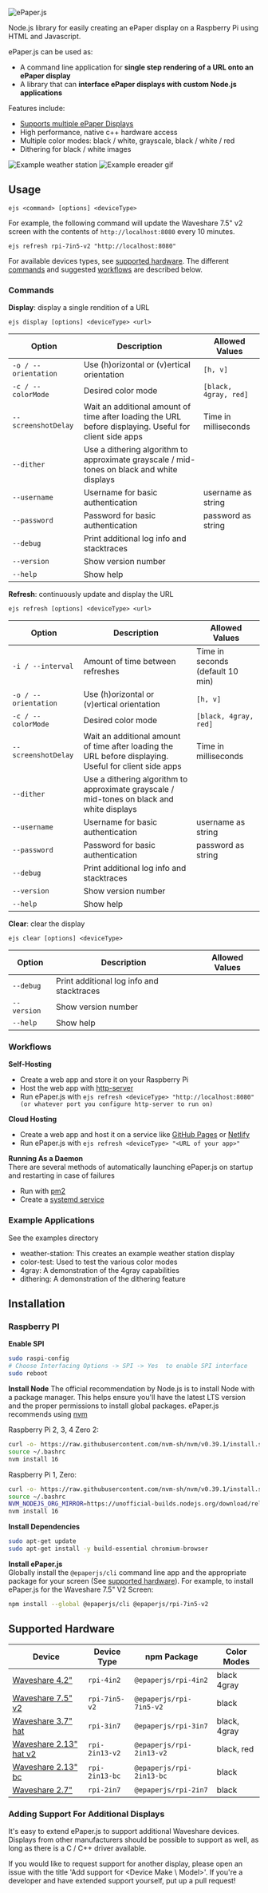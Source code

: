 ![ePaper.js](images/logo.svg)

Node.js library for easily creating an ePaper display on a Raspberry Pi using HTML and Javascript.

ePaper.js can be used as:

-   A command line application for **single step rendering of a URL onto an ePaper display**
-   A library that can **interface ePaper displays with custom Node.js applications**

Features include:

-   [Supports multiple ePaper Displays](#supported-hardware)
-   High performance, native c++ hardware access
-   Multiple color modes: black / white, grayscale, black / white / red
-   Dithering for black / white images

![Example weather station](images/weather.jpg)
![Example ereader gif](images/ereader.gif)

## Usage

```
ejs <command> [options] <deviceType>
```

For example, the following command will update the Waveshare 7.5" v2 screen with the contents of `http://localhost:8080` every 10 minutes.

```
ejs refresh rpi-7in5-v2 "http://localhost:8080"
```

For available devices types, see [supported hardware](#supported-hardware). The different [commands](#commands) and suggested [workflows](#workflows) are described below.

### Commands

**Display**: display a single rendition of a URL

```
ejs display [options] <deviceType> <url>
```

| Option               | Description                                                                                            | Allowed Values        |
| -------------------- | ------------------------------------------------------------------------------------------------------ | --------------------- |
| `-o / --orientation` | Use (h)orizontal or (v)ertical orientation                                                             | `[h, v]`              |
| `-c / --colorMode`   | Desired color mode                                                                                     | `[black, 4gray, red]` |
| `--screenshotDelay`  | Wait an additional amount of time after loading the URL before displaying. Useful for client side apps | Time in milliseconds  |
| `--dither`           | Use a dithering algorithm to approximate grayscale / mid-tones on black and white displays             |                       |
| `--username`         | Username for basic authentication                                                                      | username as string    |
| `--password`         | Password for basic authentication                                                                      | password as string    |
| `--debug`            | Print additional log info and stacktraces                                                              |                       |
| `--version`          | Show version number                                                                                    |                       |
| `--help`             | Show help                                                                                              |                       |

**Refresh**: continuously update and display the URL

```
ejs refresh [options] <deviceType> <url>
```

| Option               | Description                                                                                            | Allowed Values                   |
| -------------------- | ------------------------------------------------------------------------------------------------------ | -------------------------------- |
| `-i / --interval`    | Amount of time between refreshes                                                                       | Time in seconds (default 10 min) |
| `-o / --orientation` | Use (h)orizontal or (v)ertical orientation                                                             | `[h, v]`                         |
| `-c / --colorMode`   | Desired color mode                                                                                     | `[black, 4gray, red]`            |
| `--screenshotDelay`  | Wait an additional amount of time after loading the URL before displaying. Useful for client side apps | Time in milliseconds             |
| `--dither`           | Use a dithering algorithm to approximate grayscale / mid-tones on black and white displays             |                                  |
| `--username`         | Username for basic authentication                                                                      | username as string               |
| `--password`         | Password for basic authentication                                                                      | password as string               |
| `--debug`            | Print additional log info and stacktraces                                                              |                                  |
| `--version`          | Show version number                                                                                    |                                  |
| `--help`             | Show help                                                                                              |                                  |

**Clear**: clear the display

```
ejs clear [options] <deviceType>
```

| Option      | Description                               | Allowed Values |
| ----------- | ----------------------------------------- | -------------- |
| `--debug`   | Print additional log info and stacktraces |                |
| `--version` | Show version number                       |                |
| `--help`    | Show help                                 |                |

### Workflows

**Self-Hosting**

-   Create a web app and store it on your Raspberry Pi
-   Host the web app with [http-server](https://www.npmjs.com/package/http-server)
-   Run ePaper.js with `ejs refresh <deviceType> "http://localhost:8080" (or whatever port you configure http-server to run on)`

**Cloud Hosting**

-   Create a web app and host it on a service like [GitHub Pages](https://pages.github.com/) or [Netlify](https://www.netlify.com/)
-   Run ePaper.js with `ejs refresh <deviceType> "<URL of your app>"`

**Running As a Daemon** \
There are several methods of automatically launching ePaper.js on startup and restarting in case of failures

-   Run with [pm2](https://pm2.keymetrics.io/)
-   Create a [systemd service](https://blog.r0b.io/post/running-node-js-as-a-systemd-service/)

### Example Applications

See the examples directory

-   weather-station: This creates an example weather station display
-   color-test: Used to test the various color modes
-   4gray: A demonstration of the 4gray capabilities
-   dithering: A demonstration of the dithering feature

## Installation

### Raspberry PI

**Enable SPI**

```bash
sudo raspi-config
# Choose Interfacing Options -> SPI -> Yes  to enable SPI interface
sudo reboot
```

**Install Node**
The official recommendation by Node.js is to install Node with a package manager. This helps ensure you'll have the latest LTS version and the proper permissions to install global packages. ePaper.js recommends using [nvm](https://github.com/nvm-sh/nvm)

Raspberry Pi 2, 3, 4 Zero 2:

```bash
curl -o- https://raw.githubusercontent.com/nvm-sh/nvm/v0.39.1/install.sh | bash
source ~/.bashrc
nvm install 16
```

Raspberry Pi 1, Zero:

```bash
curl -o- https://raw.githubusercontent.com/nvm-sh/nvm/v0.39.1/install.sh | bash
source ~/.bashrc
NVM_NODEJS_ORG_MIRROR=https://unofficial-builds.nodejs.org/download/release
nvm install 16
```

**Install Dependencies**

```bash
sudo apt-get update
sudo apt-get install -y build-essential chromium-browser
```

**Install ePaper.js** \
Globally install the `@epaperjs/cli` command line app and the appropriate package for your screen (See [supported hardware](#supported-hardware)).
For example, to install ePaper.js for the Waveshare 7.5" V2 Screen:

```bash
npm install --global @epaperjs/cli @epaperjs/rpi-7in5-v2
```

## Supported Hardware

| Device                                                                          | Device Type    | npm Package              | Color Modes  |
| ------------------------------------------------------------------------------- | -------------- | ------------------------ | ------------ |
| [Waveshare 4.2"](https://www.waveshare.com/4.2inch-e-Paper.htm)                 | `rpi-4in2`     | `@epaperjs/rpi-4in2`     | black 4gray  |
| [Waveshare 7.5" v2](https://www.waveshare.com/7.5inch-e-Paper.htm)              | `rpi-7in5-v2`  | `@epaperjs/rpi-7in5-v2`  | black        |
| [Waveshare 3.7" hat](https://www.waveshare.com/3.7inch-e-paper-hat.htm)         | `rpi-3in7`     | `@epaperjs/rpi-3in7`     | black, 4gray |
| [Waveshare 2.13" hat v2](https://www.waveshare.com/wiki/2.13inch_e-Paper_HAT)   | `rpi-2in13-v2` | `@epaperjs/rpi-2in13-v2` | black, red   |
| [Waveshare 2.13" bc](<https://www.waveshare.com/wiki/2.13inch_e-Paper_HAT_(B)>) | `rpi-2in13-bc` | `@epaperjs/rpi-2in13-bc` | black        |
| [Waveshare 2.7"](https://www.waveshare.com/wiki/2.7inch_e-Paper_HAT)            | `rpi-2in7`     | `@epaperjs/rpi-2in7`     | black        |

### Adding Support For Additional Displays

It's easy to extend ePaper.js to support additional Waveshare devices. Displays from other manufacturers should be possible to support as well, as long as there is a C / C++ driver available.

If you would like to request support for another display, please open an issue with the title 'Add support for <Device Make \ Model>'. If you're a developer and have extended support yourself, put up a pull request!
